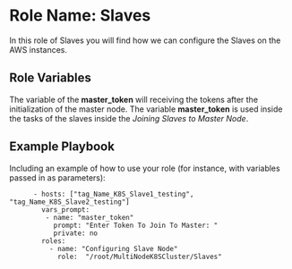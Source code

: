 Role Name: Slaves
=========

In this role of Slaves you will find how we can configure the Slaves on the AWS instances. 

Role Variables
--------------

The variable of the **master_token** will receiving the tokens after the initialization of the master node. The variable **master_token** is used inside the tasks of the slaves inside the *Joining Slaves to Master Node*.


Example Playbook
----------------

Including an example of how to use your role (for instance, with variables passed in as parameters):
```
      - hosts: ["tag_Name_K8S_Slave1_testing", "tag_Name_K8S_Slave2_testing"]
        vars_prompt:
         - name: "master_token"
           prompt: "Enter Token To Join To Master: "
           private: no
        roles:
          - name: "Configuring Slave Node"
            role:  "/root/MultiNodeK8SCluster/Slaves"
```
